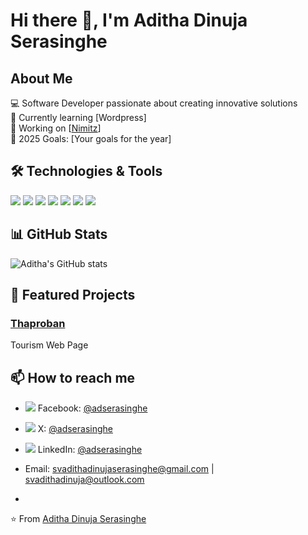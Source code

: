 # Hi there 👋, I'm Aditha Dinuja Serasinghe

## About Me
💻 Software Developer passionate about creating innovative solutions  
🌱 Currently learning [Wordpress]  
🔭 Working on [[Nimitz](https://nimitz.lk/)]  
🎯 2025 Goals: [Your goals for the year]  

## 🛠️ Technologies & Tools
![](https://img.shields.io/badge/Code-HTML5-informational?style=flat&logo=html5&logoColor=white&color=E34F26)
![](https://img.shields.io/badge/Code-CSS3-informational?style=flat&logo=css3&logoColor=white&color=1572B6)
![](https://img.shields.io/badge/Code-JavaScript-informational?style=flat&logo=javascript&logoColor=white&color=F7DF1E)
![](https://img.shields.io/badge/Code-PHP-777BB4?style=flat&logo=php&logoColor=white)
![](https://img.shields.io/badge/CMS-WordPress-21759B?style=flat&logo=wordpress&logoColor=white)
![](https://img.shields.io/badge/Cloud-GCP-4285F4?style=flat&logo=google-cloud&logoColor=white)
![](https://img.shields.io/badge/Cloud-AWS-232F3E?style=flat&logo=amazon-aws&logoColor=white)



## 📊 GitHub Stats
![Aditha's GitHub stats](https://github-readme-stats.vercel.app/api?username=adserasinghe&show_icons=true&theme=radical)  

## 🌟 Featured Projects
### [Thaproban](https://adserasinghe.github.io/thaproban.github.io)  
Tourism Web Page  
  

## 📫 How to reach me
- ![](https://img.shields.io/badge/Social-Facebook-1877F2?style=flat&logo=facebook&logoColor=white) Facebook: [@adserasinghe](https://facebook.com/adserasinghe)
- ![](https://img.shields.io/badge/Social-Twitter-1DA1F2?style=flat&logo=twitter&logoColor=white) X: [@adserasinghe](https://x.com/adserasinghe)
- ![](https://img.shields.io/badge/Social-LinkedIn-0077B5?style=flat&logo=linkedin&logoColor=white) LinkedIn: [@adserasinghe](https://www.linkedin.com/in/adserasinghe/)

  
- Email: svadithadinujaserasinghe@gmail.com | svadithadinuja@outlook.com
-   

⭐️ From [Aditha Dinuja Serasinghe](https://github.com/adserasinghe)
